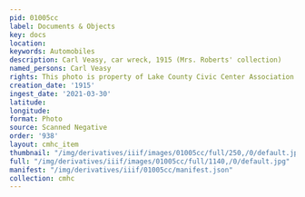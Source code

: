 ```yaml
---
pid: 01005cc
label: Documents & Objects
key: docs
location: 
keywords: Automobiles
description: Carl Veasy, car wreck, 1915 (Mrs. Roberts' collection)
named_persons: Carl Veasy
rights: This photo is property of Lake County Civic Center Association.
creation_date: '1915'
ingest_date: '2021-03-30'
latitude: 
longitude: 
format: Photo
source: Scanned Negative
order: '938'
layout: cmhc_item
thumbnail: "/img/derivatives/iiif/images/01005cc/full/250,/0/default.jpg"
full: "/img/derivatives/iiif/images/01005cc/full/1140,/0/default.jpg"
manifest: "/img/derivatives/iiif/01005cc/manifest.json"
collection: cmhc
---
```

